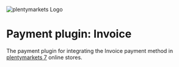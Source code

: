 ![plentymarkets Logo](http://www.plentymarkets.eu/layout/pm/images/logo/plentymarkets-logo.jpg)
# Payment plugin: Invoice
The payment plugin for integrating the Invoice payment method in [plentymarkets 7](https://www.plentymarkets.eu/tour/) online stores.
